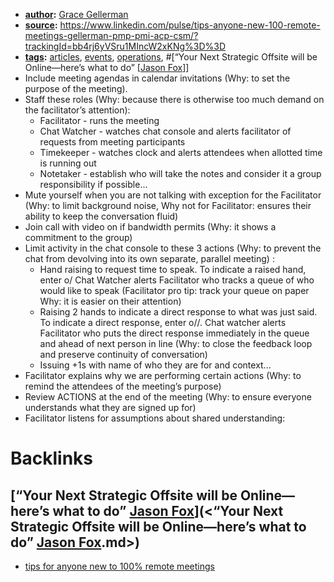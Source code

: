 - **[author](<author.md>):** [Grace Gellerman](<Grace Gellerman.md>)
- **[source](<source.md>):** https://www.linkedin.com/pulse/tips-anyone-new-100-remote-meetings-gellerman-pmp-pmi-acp-csm/?trackingId=bb4rj6yVSru1MIncW2xKNg%3D%3D
- **[tags](<tags.md>):** [articles](<articles.md>), [events](<events.md>), [operations](<operations.md>), #[“Your Next Strategic Offsite will be Online—here’s what to do” [[Jason Fox](<“Your Next Strategic Offsite will be Online—here’s what to do” [[Jason Fox.md>)]]
- Include meeting agendas in calendar invitations (Why: to set the purpose of the meeting).
- Staff these roles (Why: because there is otherwise too much demand on the facilitator’s attention):
    - Facilitator - runs the meeting
    - Chat Watcher - watches chat console and alerts facilitator of requests from meeting participants
    - Timekeeper - watches clock and alerts attendees when allotted time is running out
    - Notetaker - establish who will take the notes and consider it a group responsibility if possible...
- Mute yourself when you are not talking with exception for the Facilitator (Why: to limit background noise, Why not for Facilitator: ensures their ability to keep the conversation fluid)
- Join call with video on if bandwidth permits (Why: it shows a commitment to the group)
- Limit activity in the chat console to these 3 actions (Why: to prevent the chat from devolving into its own separate, parallel meeting) :
    - Hand raising to request time to speak. To indicate a raised hand, enter o/ Chat Watcher alerts Facilitator who tracks a queue of who would like to speak (Facilitator pro tip: track your queue on paper Why: it is easier on their attention)
    - Raising 2 hands to indicate a direct response to what was just said. To indicate a direct response, enter o//. Chat watcher alerts Facilitator who puts the direct response immediately in the queue and ahead of next person in line (Why: to close the feedback loop and preserve continuity of conversation)
    - Issuing +1s with name of who they are for and context...
- Facilitator explains why we are performing certain actions (Why: to remind the attendees of the meeting’s purpose)
- Review ACTIONS at the end of the meeting (Why: to ensure everyone understands what they are signed up for)
- Facilitator listens for assumptions about shared understanding:

# Backlinks
## [“Your Next Strategic Offsite will be Online—here’s what to do” [Jason Fox](<Jason Fox.md>)](<“Your Next Strategic Offsite will be Online—here’s what to do” [Jason Fox](<Jason Fox.md>).md>)
- [tips for anyone new to 100% remote meetings](<tips for anyone new to 100% remote meetings.md>)

